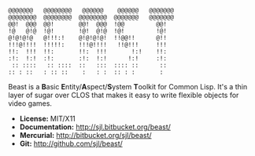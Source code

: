     @@@@@@@   @@@@@@@@   @@@@@@    @@@@@@   @@@@@@@
    @@@@@@@@  @@@@@@@@  @@@@@@@@  @@@@@@@   @@@@@@@
    @@!  @@@  @@!       @@!  @@@  !@@         @@!
    !@   @!@  !@!       !@!  @!@  !@!         !@!
    @!@!@!@   @!!!:!    @!@!@!@!  !!@@!!      @!!
    !!!@!!!!  !!!!!:    !!!@!!!!   !!@!!!     !!!
    !!:  !!!  !!:       !!:  !!!       !:!    !!:
    :!:  !:!  :!:       :!:  !:!      !:!     :!:
     :: ::::   :: ::::  ::   :::  :::: ::      ::
    :: : ::   : :: ::    :   : :  :: : :       :

Beast is a **B**asic **E**ntity/**A**spect/**S**ystem **T**oolkit for Common
Lisp.  It's a thin layer of sugar over CLOS that makes it easy to write flexible
objects for video games.

* **License:** MIT/X11
* **Documentation:** <http://sjl.bitbucket.org/beast/>
* **Mercurial:** <http://bitbucket.org/sjl/beast/>
* **Git:** <http://github.com/sjl/beast/>

